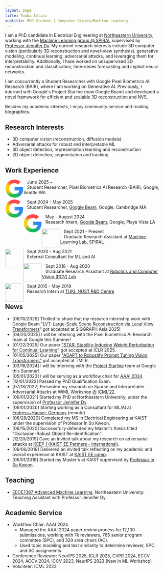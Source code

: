 ```yaml
---
layout: page
title: Tooba Imtiaz
subtitle: PhD Student | Computer Vision/Machine Learning
---
```


I am a PhD candidate in Electrical Engineering at [Northeastern University](https://www.northeastern.edu/), working with the [Machine Learning group @ SPIRAL](https://mllabneu.github.io/) supervised by [Professor Jennifer Dy](https://scholar.google.com/citations?user=6h7b0fAAAAAJ&hl=en). My current research interests include 3D computer vision (particularly 3D reconstruction and novel-view synthesis), generative modeling, continual learning, adversarial attacks, and leveraging them for interpretability. Additionally, I have worked on unsupervised 3D reconstruction and classification, time-series forecasting and implicit neural networks. 

I am concurrently a Student Researcher with Google Pixel Biometrics AI Research (BAIR), where I am working on Generative AI. Previously, I interned with Google's Project Starline (now Google Beam) and developed a novel framework for efficient and scalable 3D reconstruction and NVS.

Besides my academic interests, I enjoy community service and reading biographies.

## Research Interests
- 3D computer vision (reconstruction, diffusion models)
- Adversarial attacks for robust and interpretable ML
- 3D object detection, representation learning and reconstruction
- 2D object detection, segmentation and tracking


## Work Experience
<!-- ![image](assets/img/neu_logo.png){: style="float: left; width=80"}
Sept 2021 - Present\
Graduate Research Assistant at Machine Learning Lab, [SPIRAL](https://mllabneu.github.io/). -->

<img src="assets/img/google-logo.png" width="60" height="60" style="float: left" margin-right="30px"/> &nbsp;&nbsp; June 2025 ~ \
&nbsp;&nbsp; Student Researcher, Pixel Biometrics AI Research (BAIR), Google, Seattle WA


<img src="assets/img/google-logo.png" width="60" height="60" style="float: left" margin-right="30px" alt="Google logo consisting of a bold uppercase G in red, yellow, green, and blue segments. The logo is set against a plain background and conveys a professional and modern tone."/> &nbsp;&nbsp; Sept 2024 - May 2025 \
&nbsp;&nbsp; Student Researcher, [Google Beam](https://starline.google/), Google, Cambridge MA


<img src="assets/img/google-logo.png" width="60" height="60" style="float: left" margin-right="30px"/> &nbsp;&nbsp; May - August 2024 \
&nbsp;&nbsp; Research Intern, [Google Beam](https://starline.google/), Google, Playa Vista LA



<img src="assets/img/neu_logo.png" float="left" width="60" height="60" style="float: left" margin-right="30px"/> &nbsp;&nbsp; Sept 2021 - Present\
&nbsp;&nbsp; Graduate Research Assistant at [Machine Learning Lab](https://mllabneu.github.io/), [SPIRAL](https://web.northeastern.edu/spiral/)



<img src="assets/img/EH.png" width="60" height="60" style="float: left" margin-right="30px"/> &nbsp;&nbsp; Sept 2020 - Aug 2021\
&nbsp;&nbsp; External Consultant for ML and AI



<img src="assets/img/kaist.png" width="60" height="60" style="float: left" margin-right="30px"/> &nbsp;&nbsp; Sept 2018 - Aug 2020\
&nbsp;&nbsp; Graduate Research Assistant at [Robotics and Computer Vision (RCV) Lab](http://rcv.kaist.ac.kr/index.php?mid=rcv_01_01)



<img src="assets/img/nust.png" width="60" height="60" style="float: left" margin-right="30px"/> &nbsp;&nbsp; Sept 2015 - May 2018\
&nbsp;&nbsp; Research Intern at [TUKL NUST R&D Centre](https://tukl.seecs.nust.edu.pk/)





## News
- [08/10/2025] Thrilled to share that my research internship work with Google Beam "[LVT: Large-Scale Scene Reconstruction via Local View Transformers](https://toobaimt.github.io/lvt/)" got accepted at SIGGRAPH Asia 2025!
- [04/20/2025] I will be interning with the Pixel Biometrics AI Research team at Google this Summer!
- [01/22/2025] Our paper ["STAR: Stability-Inducing Weight Perturbation for Continual Learning"](https://openreview.net/forum?id=6N5OM5Duuj) got accepted at ICLR 2025.
- [01/05/2025] Our paper ["ADAPT to Robustify Prompt Tuning Vision Transformers"](https://arxiv.org/pdf/2403.13196) got accepted at TMLR.
- [03/16/2024] I will be interning with the [Project Starline](https://blog.google/technology/research/project-starline/) team at Google this Summer!
- [05/01/2023] I will be serving as a workflow chair for [AAAI 2024](https://aaai.org/aaai-conference/).
- [12/01/2022] Passed my PhD Qualification Exam.
- [07/18/2022] Presented my research on Sparse and Interpretable Adversarial Attacks at WiML Workshop @ [ICML'22](https://icml.cc/Conferences/2022).
- [09/01/2021] Started my PhD at Northeastern University, under the supervision of [Professor Jennifer Dy](https://mllabneu.github.io/).
- [09/01/2020] Starting working as a Consultant for ML/AI at [Endress+Hauser, Germany](https://www.endress.com/en) (remote).
- [06/28/2020] Completed my MS in Electrical Engineering at KAIST under the supervision of Professor In So Kweon.
- [06/15/2020] Successfully defended my Master's thesis titled "Occlusion-Robust Object Re-identification".
- [12/20/2019] Gave an invited talk about my research on adversarial attacks at [KEEP-I (KAIST EE Partners - International)](https://ee.kaist.ac.kr/en/event/17315/).
- [09/06/2019] Delivered an invited talk reflecting on my academic and overall experience at KAIST at [KAIST EE camp](https://ee.kaist.ac.kr/en/event/17081/).
- [09/01/2018] Started my Master's at KAIST supervised by [Professor In So Kweon](https://scholar.google.com/citations?hl=en&user=XA8EOlEAAAAJ).

<!-- ## Selected Projects
Updating soon. -->

## Teaching
- [EECE7397 Advanced Machine Learning](https://www.coursicle.com/neu/courses/EECE/7397/), Northeastern University: Teaching Assistant with Professor Jennifer Dy.

## Academic Service
- Workflow Chair: AAAI 2024
  - Managed the AAAI 2024 paper review process for 12,100 submissions, working with 7k reviewers, 765 senior program committee (SPC), and 320 area chairs (AC).
  - Used topic modeling and text similarity to determine reviewer, SPC, and AC assignments.
- Conference Reviewer: NeurIPS 2025, ICLR 2025, CVPR 2024, ECCV 2024, ACCV 2024, ICCV 2023, NeurIPS 2023 (New in ML Workshop)
- Volunteer: ICML 2022